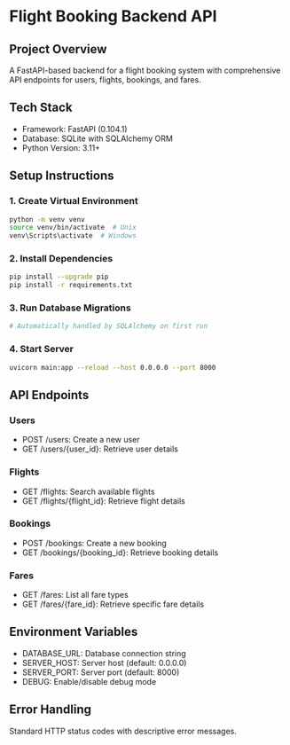 # Flight Booking Backend API

## Project Overview
A FastAPI-based backend for a flight booking system with comprehensive API endpoints for users, flights, bookings, and fares.

## Tech Stack
- Framework: FastAPI (0.104.1)
- Database: SQLite with SQLAlchemy ORM
- Python Version: 3.11+

## Setup Instructions

### 1. Create Virtual Environment
```bash
python -m venv venv
source venv/bin/activate  # Unix
venv\Scripts\activate  # Windows
```

### 2. Install Dependencies
```bash
pip install --upgrade pip
pip install -r requirements.txt
```

### 3. Run Database Migrations
```bash
# Automatically handled by SQLAlchemy on first run
```

### 4. Start Server
```bash
uvicorn main:app --reload --host 0.0.0.0 --port 8000
```

## API Endpoints

### Users
- POST /users: Create a new user
- GET /users/{user_id}: Retrieve user details

### Flights
- GET /flights: Search available flights
- GET /flights/{flight_id}: Retrieve flight details

### Bookings
- POST /bookings: Create a new booking
- GET /bookings/{booking_id}: Retrieve booking details

### Fares
- GET /fares: List all fare types
- GET /fares/{fare_id}: Retrieve specific fare details

## Environment Variables
- DATABASE_URL: Database connection string
- SERVER_HOST: Server host (default: 0.0.0.0)
- SERVER_PORT: Server port (default: 8000)
- DEBUG: Enable/disable debug mode

## Error Handling
Standard HTTP status codes with descriptive error messages.